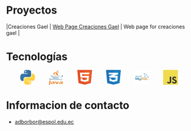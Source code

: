 # Proyectos
 
  |Creaciones Gael      | [Web Page Creaciones Gael](https://creacionesgael.netlify.app)      | Web page for creaciones gael  |
  
# Tecnologías 
  <div style="display:flex; flex-direction: row; justify-content:space-evenly; width:100%;" >
	<img src="https://github.com/AndresBorbor/AndresBorbor/blob/main/assets/icons/logo-python.svg" alt= “python-logo” width="40px" height="40px"/> 
	<img src="https://github.com/AndresBorbor/AndresBorbor/blob/main/assets/icons/logo-java.svg" alt= “java-logo” width="40px" height="40px"/> 
	<img src="https://github.com/AndresBorbor/AndresBorbor/blob/main/assets/icons/logo-html.svg" alt= “html-logo” width="40px" height="40px"/> 
	<img src="https://github.com/AndresBorbor/AndresBorbor/blob/main/assets/icons/logo-css.svg" alt= “css-logo” width="40px" height="40px"/> 
	<img src="https://github.com/AndresBorbor/AndresBorbor/blob/main/assets/icons/logo-mysql.svg" alt= “mysql-logo” width="40px" height="40px"/> 
	<img src="https://github.com/AndresBorbor/AndresBorbor/blob/main/assets/icons/logo-javascript.svg" alt= “javascript-logo” width="40px" height="40px"/> 
  </div>
  
# Informacion de contacto
  * adborbor@espol.edu.ec
